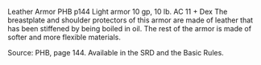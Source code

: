 Leather Armor
PHB
p144
Light armor
10 gp, 10 lb.	AC 11 + Dex
The breastplate and shoulder protectors of this armor are made of leather that has been stiffened by being boiled in oil. The rest of the armor is made of softer and more flexible materials.

Source: PHB, page 144. Available in the SRD and the Basic Rules.
